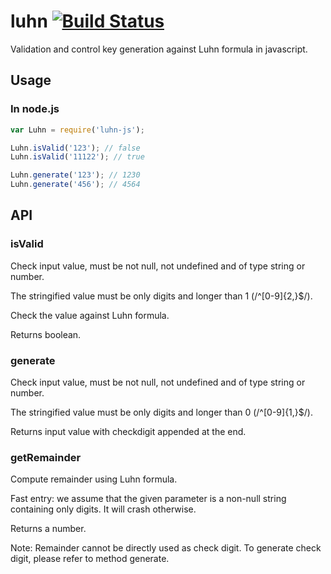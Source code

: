 # luhn [![Build Status](https://travis-ci.org/EDumdum/luhn.svg?branch=master)](https://travis-ci.org/EDumdum/luhn)

Validation and control key generation against Luhn formula in javascript.

## Usage

### In node.js

```js
var Luhn = require('luhn-js');

Luhn.isValid('123'); // false
Luhn.isValid('11122'); // true

Luhn.generate('123'); // 1230
Luhn.generate('456'); // 4564
```

## API

### isValid

Check input value, must be not null, not undefined and of type string or number.

The stringified value must be only digits and longer than 1 (/^[0-9]{2,}$/).

Check the value against Luhn formula.

Returns boolean.

### generate

Check input value, must be not null, not undefined and of type string or number.

The stringified value must be only digits and longer than 0 (/^[0-9]{1,}$/).

Returns input value with checkdigit appended at the end.

### getRemainder

Compute remainder using Luhn formula.

Fast entry: we assume that the given parameter is a non-null string containing only digits. It will crash otherwise.

Returns a number.

Note: Remainder cannot be directly used as check digit. To generate check digit, please refer to method generate.
